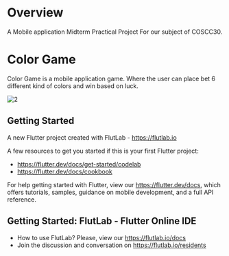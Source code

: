 # Overview
A Mobile application Midterm Practical Project For our subject of COSCC30.

# Color Game

Color Game is a mobile application game. Where the user can place bet 6 different kind of colors and win based on luck.

![2](https://github.com/Rinxxash/Color-Game---Flutter-App/assets/165652617/39b6279b-ffbf-4009-92bf-bc5c4b93b0b6)









## Getting Started


A new Flutter project created with FlutLab - https://flutlab.io


A few resources to get you started if this is your first Flutter project:

- https://flutter.dev/docs/get-started/codelab
- https://flutter.dev/docs/cookbook

For help getting started with Flutter, view our
https://flutter.dev/docs, which offers tutorials,
samples, guidance on mobile development, and a full API reference.

## Getting Started: FlutLab - Flutter Online IDE

- How to use FlutLab? Please, view our https://flutlab.io/docs
- Join the discussion and conversation on https://flutlab.io/residents

